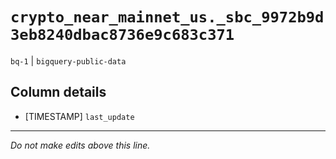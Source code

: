 # `crypto_near_mainnet_us._sbc_9972b9d3eb8240dbac8736e9c683c371`
`bq-1` | `bigquery-public-data`

## Column details
* [TIMESTAMP] `last_update`

-------------------------------------------------------------------------------
*Do not make edits above this line.*
